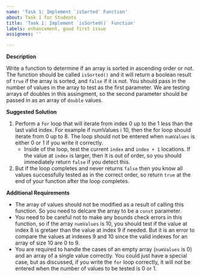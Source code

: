 ```yaml
---
name: 'Task 1: Implement `isSorted` Function'
about: Task 1 for Students
title: 'Task 1: Implement `isSorted()` Function'
labels: enhancement, good first issue
assignees: ''

---
```


**Description**

Write a function to determine if an array is sorted in ascending order or not.
The function should be called `isSorted()` and it will return a boolean
result of `true` if the array is sorted, and `false` if it is not.
You should pass in the number of values in the array to test as the
first parameter.  We are testing arrays of doubles in this assingment, so the
second parameter should be passed in as an array of `double` values.


**Suggested Solution**

1. Perform a `for` loop that will iterate from index 0 up to the
   1 less than the last valid index.  For example if numValues i 10,
   then the for loop should iterate from 0 up to 8.  The loop
   should not be entered when `numValues` is either 0 or 1 if you
   write it correctly.
   - Inside of the loop, test the current `index` and `index + 1` 
     locations.  If the value at `index` is larger, then it is out
	 of order, so you should immediately return `false` if you
	 detect this.
 2. But if the loop completes and never returns `false` then you
    know all values successfully tested as in the correct order, 
	so return `true` at the end of your function after the loop
	completes.

**Additional Requirements**

- The array of values should not be modified as a result of calling this function.  So
  you need to delcare the array to be a `const` parameter.
- You need to be careful not to make any bounds check errors in this function, so if
  the array `numValues` is 10, you should test if the value at index 8 is gretaer than 
  the value at index 9 if needed.  But it is an error to compare the values at indexes
  9 and 10 since the valid indexes for an array of size 10 are 0 to 9.
- You are required to handle the cases of an empty array (`numValues` is 0) and an
  array of a single value correctly.  You could just have a special case, but as 
  discussed, if you write the `for` loop correctly, it will not be entered when the
  number of values to be tested is 0 or 1.
